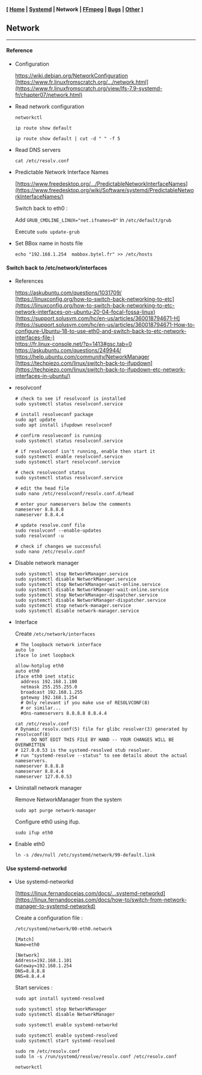 <link href="style.css" rel="stylesheet"></link>

**[ [Home](00-Home.html) | [Systemd](01-Systemd.html) | Network | [FFmpeg](03-FFmpeg.html) | [Bugs](04-Bugs.html) | [Other](99-Other.html) ]**

## Network

---

#### Reference

* Configuration
    
    https://wiki.debian.org/NetworkConfiguration  
    [https://www.fr.linuxfromscratch.org/.../network.html](https://www.fr.linuxfromscratch.org/view/lfs-7.9-systemd-fr/chapter07/network.html)  

* Read network configuration
    
    `networkctl`
    
    `ip route show default`
    
    `ip route show default | cut -d " " -f 5`

* Read DNS servers
    
    `cat /etc/resolv.conf`

* Predictable Network Interface Names
    
    [https://www.freedesktop.org/.../PredictableNetworkInterfaceNames](https://www.freedesktop.org/wiki/Software/systemd/PredictableNetworkInterfaceNames/)  
    
    Switch back to eth0 :
    
    Add `GRUB_CMDLINE_LINUX="net.ifnames=0"` in `/etc/default/grub`
    
    Execute `sudo update-grub`
    
* Set BBox name in hosts file

    `echo "192.168.1.254  mabbox.bytel.fr" >> /etc/hosts`


#### Switch back to /etc/network/interfaces

* References
    
    https://askubuntu.com/questions/1031709/  
    [https://linuxconfig.org/how-to-switch-back-networking-to-etc](https://linuxconfig.org/how-to-switch-back-networking-to-etc-network-interfaces-on-ubuntu-20-04-focal-fossa-linux)  
    [https://support.solusvm.com/hc/en-us/articles/360018794671-H](https://support.solusvm.com/hc/en-us/articles/360018794671-How-to-configure-Ubuntu-18-to-use-eth0-and-switch-back-to-etc-network-interfaces-file-)  
    https://fr.linux-console.net/?p=1413#gsc.tab=0  
    https://askubuntu.com/questions/249944/  
    https://help.ubuntu.com/community/NetworkManager  
    [https://techpiezo.com/linux/switch-back-to-ifupdown](https://techpiezo.com/linux/switch-back-to-ifupdown-etc-network-interfaces-in-ubuntu/)  

* resolvconf
    
    ```
    # check to see if resolvconf is installed
    sudo systemctl status resolvconf.service

    # install resolveconf package
    sudo apt update
    sudo apt install ifupdown resolvconf

    # confirm resolveconf is running
    sudo systemctl status resolvconf.service

    # if resolveconf isn't running, enable then start it
    sudo systemctl enable resolvconf.service
    sudo systemctl start resolvconf.service

    # check resolveconf status
    sudo systemctl status resolvconf.service

    # edit the head file
    sudo nano /etc/resolvconf/resolv.conf.d/head

    # enter your nameservers below the comments
    nameserver 8.8.8.8
    nameserver 8.8.4.4

    # update resolve.conf file
    sudo resolvconf --enable-updates
    sudo resolvconf -u

    # check if changes we successful
    sudo nano /etc/resolv.conf
    ```

* Disable network manager

    ```
    sudo systemctl stop NetworkManager.service
    sudo systemctl disable NetworkManager.service
    sudo systemctl stop NetworkManager-wait-online.service
    sudo systemctl disable NetworkManager-wait-online.service
    sudo systemctl stop NetworkManager-dispatcher.service
    sudo systemctl disable NetworkManager-dispatcher.service
    sudo systemctl stop network-manager.service
    sudo systemctl disable network-manager.service
    ```

* Interface
    
    Create `/etc/network/interfaces`

    ```
    # The loopback network interface
    auto lo
    iface lo inet loopback

    allow-hotplug eth0
    auto eth0
    iface eth0 inet static
      address 192.168.1.100
      netmask 255.255.255.0
      broadcast 192.168.1.255
      gateway 192.168.1.254
      # Only relevant if you make use of RESOLVCONF(8)
      # or similar...
      #dns-nameservers 8.8.8.8 8.8.4.4
    ```

    ```
    cat /etc/resolv.conf 
    # Dynamic resolv.conf(5) file for glibc resolver(3) generated by resolvconf(8)
    #     DO NOT EDIT THIS FILE BY HAND -- YOUR CHANGES WILL BE OVERWRITTEN
    # 127.0.0.53 is the systemd-resolved stub resolver.
    # run "systemd-resolve --status" to see details about the actual nameservers.
    nameserver 8.8.8.8
    nameserver 8.8.4.4
    nameserver 127.0.0.53
    ```

* Uninstall network manager

    Remove NetworkManager from the system

    ```
    sudo apt purge network-manager
    ```

    Configure eth0 using ifup.

    ```
    sudo ifup eth0
    ```

* Enable eth0

    `ln -s /dev/null /etc/systemd/network/99-default.link`
    

#### Use systemd-networkd

* Use systemd-networkd
    
    [https://linux.fernandocejas.com/docs/...systemd-networkd](https://linux.fernandocejas.com/docs/how-to/switch-from-network-manager-to-systemd-networkd)  
    
    Create a configuration file :
    
    `/etc/systemd/network/00-eth0.network`

    ```
    [Match]
    Name=eth0

    [Network]
    Address=192.168.1.101
    Gateway=192.168.1.254
    DNS=8.8.8.8
    DNS=8.8.4.4
    ```
    
    Start services :
    
    ```
    sudo apt install systemd-resolved

    sudo systemctl stop NetworkManager
    sudo systemctl disable NetworkManager

    sudo systemctl enable systemd-networkd

    sudo systemctl enable systemd-resolved
    sudo systemctl start systemd-resolved

    sudo rm /etc/resolv.conf
    sudo ln -s /run/systemd/resolve/resolv.conf /etc/resolv.conf

    networkctl
    ```

<!--

#### Network

* networkd: interfaces stuck in "configuring" state · Issue #17831 · systemd/systemd · GitHub
    
    https://github.com/systemd/systemd/issues/17831  

* Disabling IPv6 causes network interface to stay in configuring status · Issue #1419 · coreos/bugs · GitHub
    
    https://github.com/coreos/bugs/issues/1419  

* Systemd-networkd: ipv6 et ipv4 - Support Debian - debian-fr.org
    
    [https://www.debian-fr.org/t/systemd-networkd-ipv6-et-ipv4/80](https://www.debian-fr.org/t/systemd-networkd-ipv6-et-ipv4/80773/7)  

* [Résolu]Changer le DNS (de façon stable) / Accès internet et réseaux / Forum Ubuntu-fr.org
    
    https://forum.ubuntu-fr.org/viewtopic.php?id=2074877  

-->


